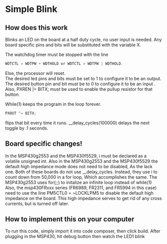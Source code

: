 # Simple Blink
## How does this work
Blinks an LED on the board at a half duty cycle, no user input is needed.
Any board specific pins and bits will be substituted with the variable X.

The watchdog timer must be stopped with the line 
```c
WDTCTL = WDTPW + WDTHOLD or WDTCTL = WDTPW | WDTHOLD.
```
Else, the processor will reset. <br />
The desired led pins and bits must be set to 1 to configure it to be an output.
The desired button pin and bit must be to 0 to configure it to be an input .<br />
Also,  PXREN |= BITX; must be used to enable the pullup resistor for that button. <br /> 
 

While(1) keeps the program in the loop forever.
```c
PXOUT ^= BITX;
```
 flips that bit every time it runs.
__delay_cycles(100000) delays the next toggle by .1 seconds.

## Board specific changes!
In the MSP430g2553 and the MSP430f5529, i must be declared as a volatile unsigned int.
Also in the MSP430g2553 and the MSP430f5529 the default high impedance mode does not need to be disabled,
As the lack one.
Both of these boards do not use __delay_cycles. Instead, they use i to count down from 50,000 in a for loop,
Which accomplishes the same.
The MSP430g2553 uses for(;;) to initalize an infinite loop instead of while(1)
Also, the msp430FRxxx series (FR6989, FR2311, and FR5994 in this case) need to use the line PM5CTL0 = ~LOCKLPM5 to disable the default high impedance on the board. 
This high impedance serves to get rid of any cross currents, but is turned off later. <br />
## How to implement this on your computer
To run this code, simply import it into code composer, then click build. After plugging in the MSP430, hit debug button then watch the LED1 blink